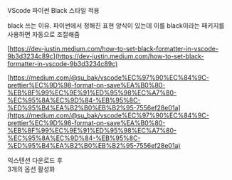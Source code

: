 VScode 파이썬 Black 스타일 적용

black 쓰는 이유. 파이썬에서 정해진 표현 양식이 있는데 이를 black이라는 패키지를 사용하면 자동으로 조절해줌

[https://dev-justin.medium.com/how-to-set-black-formatter-in-vscode-9b3d3234c89c](https://dev-justin.medium.com/how-to-set-black-formatter-in-vscode-9b3d3234c89c)

[https://medium.com/@su_bak/vscode%EC%97%90%EC%84%9C-prettier%EC%9D%98-format-on-save%EA%B0%80-%EB%8F%99%EC%9E%91%ED%95%98%EC%A7%80-%EC%95%8A%EC%9D%84-%EB%95%8C-%ED%95%B4%EA%B2%B0%EB%B2%95-7556ef28e01a](https://medium.com/@su_bak/vscode%EC%97%90%EC%84%9C-prettier%EC%9D%98-format-on-save%EA%B0%80-%EB%8F%99%EC%9E%91%ED%95%98%EC%A7%80-%EC%95%8A%EC%9D%84-%EB%95%8C-%ED%95%B4%EA%B2%B0%EB%B2%95-7556ef28e01a)

익스텐션 다운로드 후  
3개의 옵션 활성화
